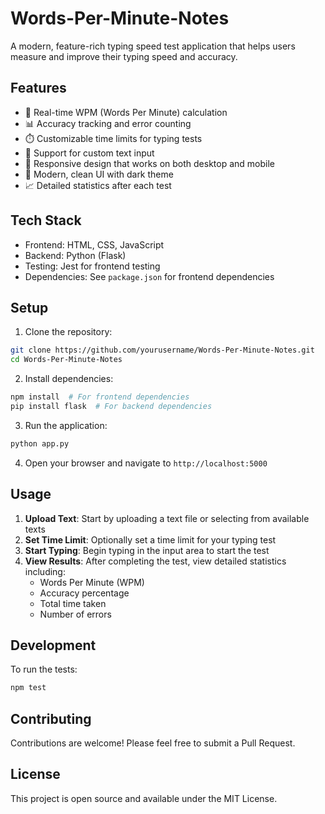 # Words-Per-Minute-Notes

A modern, feature-rich typing speed test application that helps users measure and improve their typing speed and accuracy.

## Features

- 🚀 Real-time WPM (Words Per Minute) calculation
- 📊 Accuracy tracking and error counting
- ⏱️ Customizable time limits for typing tests
- 📝 Support for custom text input
- 📱 Responsive design that works on both desktop and mobile
- 🎨 Modern, clean UI with dark theme
- 📈 Detailed statistics after each test

## Tech Stack

- Frontend: HTML, CSS, JavaScript
- Backend: Python (Flask)
- Testing: Jest for frontend testing
- Dependencies: See `package.json` for frontend dependencies

## Setup

1. Clone the repository:
```bash
git clone https://github.com/yourusername/Words-Per-Minute-Notes.git
cd Words-Per-Minute-Notes
```

2. Install dependencies:
```bash
npm install  # For frontend dependencies
pip install flask  # For backend dependencies
```

3. Run the application:
```bash
python app.py
```

4. Open your browser and navigate to `http://localhost:5000`

## Usage

1. **Upload Text**: Start by uploading a text file or selecting from available texts
2. **Set Time Limit**: Optionally set a time limit for your typing test
3. **Start Typing**: Begin typing in the input area to start the test
4. **View Results**: After completing the test, view detailed statistics including:
   - Words Per Minute (WPM)
   - Accuracy percentage
   - Total time taken
   - Number of errors

## Development

To run the tests:
```bash
npm test
```

## Contributing

Contributions are welcome! Please feel free to submit a Pull Request.

## License

This project is open source and available under the MIT License.
 
